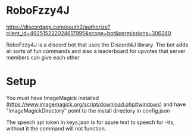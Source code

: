 # RoboFzzy4J

https://discordapp.com/oauth2/authorize?client_id=492515222024617995&scope=bot&permissions=306240

RoboFzzy4J is a discord bot that uses the Discord4J library. The bot adds all sorts of fun commands and also a leaderboard for upvotes that server members can give each other

# Setup
You must have ImageMagick installed (https://www.imagemagick.org/script/download.php#windows) and have "imageMagickDirectory" point to the install directory in config.json

The speech api token in keys.json is for azure text to speech for -tts, without it the command will not function.
